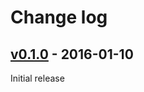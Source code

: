 # Change log

## [v0.1.0] - 2016-01-10

Initial release

[v0.1.0]: https://github.com/peter-murach/pastel-cli/compare/v0.1.0
